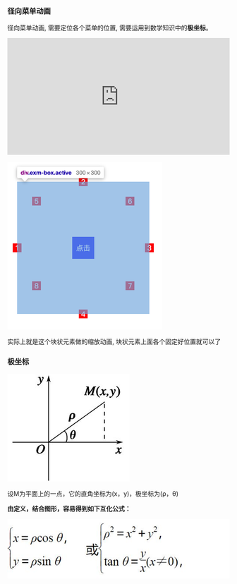 ### 径向菜单动画

径向菜单动画, 需要定位各个菜单的位置, 需要运用到数学知识中的**极坐标**。

<iframe height="265" style="width: 100%;" scrolling="no" title="PooGdwr" src="https://codepen.io/13916253446/embed/PooGdwr?height=265&theme-id=0&default-tab=css,result" frameborder="no" allowtransparency="true" allowfullscreen="true">
  See the Pen <a href='https://codepen.io/13916253446/pen/PooGdwr'>PooGdwr</a> by 崔海峰
  (<a href='https://codepen.io/13916253446'>@13916253446</a>) on <a href='https://codepen.io'>CodePen</a>.
</iframe>

![direction animation](https://raw.githubusercontent.com/13916253446/assets/master/public/%E5%B1%8F%E5%B9%95%E5%BF%AB%E7%85%A7%202019-10-18%20%E4%B8%8B%E5%8D%884.kxt1zr8p78.55.36.png)

实际上就是这个块状元素做的缩放动画, 块状元素上面各个固定好位置就可以了

### 极坐标

![coordinate](https://raw.githubusercontent.com/13916253446/assets/master/public/v2-b6b456470fb9942d3dfa2ff8be269f68_hd.br71ku0vofm.jpg)

设M为平面上的一点，它的直角坐标为(x，y)，极坐标为(ρ，θ)

**由定义，结合图形，容易得到如下互化公式：**

![coordinate-result](https://raw.githubusercontent.com/13916253446/assets/master/public/v2-6b7911802b0f0550000505fb6e78de89_hd.oaeod27g9wp.jpg)
